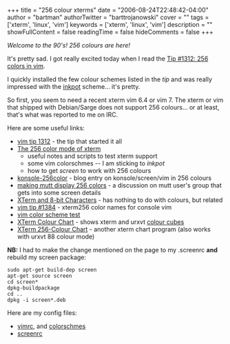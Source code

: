 +++
title = "256 colour xterms"
date = "2006-08-24T22:48:42-04:00"
author = "bartman"
authorTwitter = "barttrojanowski"
cover = ""
tags = ['xterm', 'linux', 'vim']
keywords = ['xterm', 'linux', 'vim']
description = ""
showFullContent = false
readingTime = false
hideComments = false
+++

*Welcome to the 90's!  256 colours are here!*

It's pretty sad.  I got really excited today when I read the [Tip #1312: 256 colors in vim](http://www.vim.org/tips/tip.php?tip_id=1312).

I quickly installed the few colour schemes listed in the *tip* and was really impressed with the [inkpot](http://www.vim.org/scripts/script.php?script_id=1143)
scheme... it's pretty.

<!--more-->

So first, you seem to need a recent xterm vim 6.4 or vim 7.  The xterm or vim that shipped with Debian/Sarge does not support 256 colours... or at least, that's what
was reported to me on IRC.

Here are some useful links:

   - [vim tip 1312](http://www.vim.org/tips/tip.php?tip_id=1312) - the tip that started it all
   - [The 256 color mode of xterm](http://frexx.de/xterm-256-notes/)
     - useful notes and scripts to test xterm support
     - some vim colorschmes -- I am sticking to *inkpot*
     - how to get *screen* to work with 256 colours
   - [konsole-256color](http://blog.cynapses.org/) - blog entry on konsole/screen/vim in 256 colours
   - [making mutt display 256 colors](http://comments.gmane.org/gmane.mail.mutt.user/25292) - a discussion on mutt user's group that gets into some screen details
   - [XTerm and 8-bit Characters](http://www.leonerd.org.uk/hacks/hints/xterm-8bit.html) - has nothing to do with colours, but related
   - [vim tip #1384](http://www.vim.org/tips/tip.php?tip_id=1384) - xterm256 color names for console vim
   - [vim color scheme test](http://www.cs.cmu.edu/~maverick/VimColorSchemeTest/)
   - [XTerm Colour Chart](http://excess.org/misc/xterm_colour_chart.py.html) - shows xterm and urxvt [colour cubes](http://excess.org/misc/xterm_colour_chart_sm.png)
   - [XTerm 256-Colour Chart](http://excess.org/article/2007/06/xterm-256-colour-chart/) - another xterm chart program (also works with urxvt 88 colour mode)

**NB:** I had to make the change mentioned on the page to my .screenrc **and** rebuild my screen package:

    sudo apt-get build-dep screen
    apt-get source screen
    cd screen*
    dpkg-buildpackage
    cd ..
    dpkg -i screen*.deb

Here are my config files:

  - [vimrc](/~bart/conf/vimrc), and [colorschmes](/~bart/conf/vim/colors/)
  - [screenrc](/~bart/conf/screenrc)
